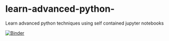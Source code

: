 # learn-advanced-python-
Learn advanced python techniques using self contained jupyter notebooks

[![Binder](https://mybinder.org/badge_logo.svg)](https://mybinder.org/v2/gh/aviadr1/learn-advanced-python/master)
